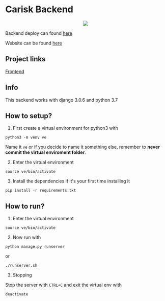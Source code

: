 # Carisk Backend

<p align="center">
  <img src="https://i.imgur.com/2RFEstw.png">
</p>

Backend deploy can found [here](https://does-not-exist-yet.com/)

Website can be found [here](https://does-not-exist-yet.com/)

## Project links

[Frontend](https://github.com/Carisk/Carisk-Frontend) 

## Info

This backend works with django 3.0.6 and python 3.7

## How to setup?

1. First create a virtual environment for python3 with

```
python3 -m venv ve
```

Name it `ve` or if you decide to name it something else, remember to **never commit the
virtual enviroment folder**.

2. Enter the virtual environment

```
source ve/bin/activate
```

3. Install the dependencies if it's your first time installing it

```
pip install -r requirements.txt
```

## How to run?

1. Enter the virtual environment

```
source ve/bin/activate
```

2. Now run with

```
python manage.py runserver
```
 
or

```
./runserver.sh
```

3. Stopping

Stop the server with `CTRL+C` and exit the virtual env with 

```
deactivate
```
